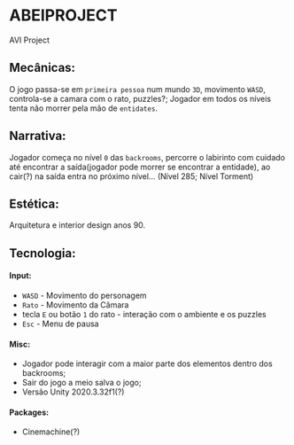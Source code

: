# ABEIPROJECT
AVI Project

## Mecânicas: 
O jogo passa-se em `primeira pessoa` num mundo `3D`, movimento `WASD`, controla-se a camara com o rato, puzzles?; Jogador em todos os níveis tenta não morrer pela mão de `entidates`.

## Narrativa: 
Jogador começa no nível `0` das `backrooms`, percorre o labirinto com cuidado até encontrar a saída(jogador pode morrer se encontrar a entidade), ao cair(?) na saída entra no próximo nível... (Nível 285; Nível Torment)

## Estética: 
Arquitetura e interior design anos 90.

## Tecnologia: 
#### Input:
- `WASD` - Movimento do personagem
- `Rato` - Movimento da Câmara
- tecla `E` ou botão `1` do rato - interação com o ambiente e os puzzles
- `Esc` - Menu de pausa

#### Misc:
- Jogador pode interagir com a maior parte dos elementos dentro dos backrooms;
- Sair do jogo a meio salva o jogo;
- Versão Unity 2020.3.32f1(?)
#### Packages:
- Cinemachine(?)
